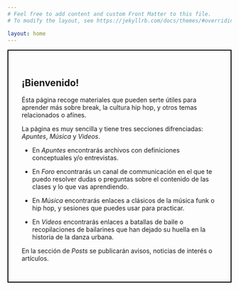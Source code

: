 ```yaml
---
# Feel free to add content and custom Front Matter to this file.
# To modify the layout, see https://jekyllrb.com/docs/themes/#overriding-theme-defaults

layout: home
---
```

<div style="padding: 30px; border: 2px solid black;">

<h2><strong>¡Bienvenido!</strong></h2>
<p>
    Ésta página recoge materiales que pueden serte útiles para aprender más sobre break, la cultura hip hop, y otros temas relacionados o afínes. 
</p>
<p>
    La página es muy sencilla y tiene tres secciones difrenciadas: <em>Apuntes</em>, <em>Música</em> y <em>Videos</em>.
</p>

<ul>
    <li>
        <p>
            En <em>Apuntes</em> encontrarás archivos con definiciones conceptuales y/o entrevistas. 
        </p>
    </li>
      <li>
        <p>
            En <em>Foro</em> encontrarás un canal de communicación en el que te puedo resolver dudas o preguntas sobre el contenido de las clases y lo que vas aprendiendo. 
        </p>
    </li>
    <li>
        <p>
            En <em>Música</em> encontrarás enlaces a clásicos de la música funk o hip hop, y sesiones que puedes usar para practicar. 
        </p>
    </li>
    <li>
        <p>
            En <em>Videos</em> encontrarás enlaces a batallas de baile o recopilaciones de bailarines que han dejado su huella en la historia de la danza urbana. 
        </p>
    </li>
</ul>

<p>
    En la sección de <em>Posts</em> se publicarán avisos, noticias de interés o artículos.
</p>

</div>